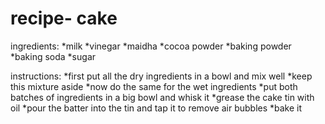 # recipe- cake

ingredients:
*milk
*vinegar
*maidha
*cocoa powder
*baking powder
*baking soda
*sugar

instructions:
*first put all the dry ingredients in a bowl and mix well
*keep this mixture aside 
*now do the same for the wet ingredients 
*put both batches of ingredients in a big bowl and whisk it
*grease the cake tin with oil
*pour the batter into the tin and tap it to remove air bubbles 
*bake it

